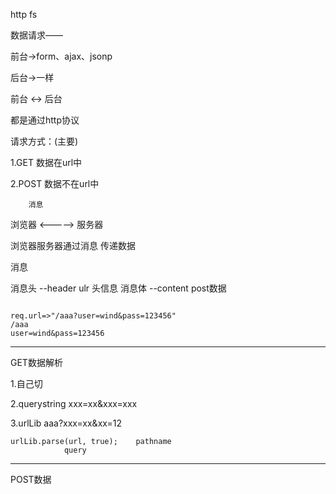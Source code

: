 http
fs

数据请求——

前台->form、ajax、jsonp

后台->一样


前台 <-> 后台

都是通过http协议


请求方式：(主要)

1.GET		数据在url中

2.POST		数据不在url中


        消息

浏览器 <-----> 服务器

浏览器服务器通过消息 传递数据


消息

消息头 --header
				ulr
				头信息
消息体 --content
				post数据


```

req.url=>"/aaa?user=wind&pass=123456"
/aaa
user=wind&pass=123456
```
---

GET数据解析

1.自己切

2.querystring		xxx=xx&xxx=xxx

3.urlLib			aaa?xxx=xx&xx=12

```
urlLib.parse(url, true);	pathname
			query
```

---

POST数据

